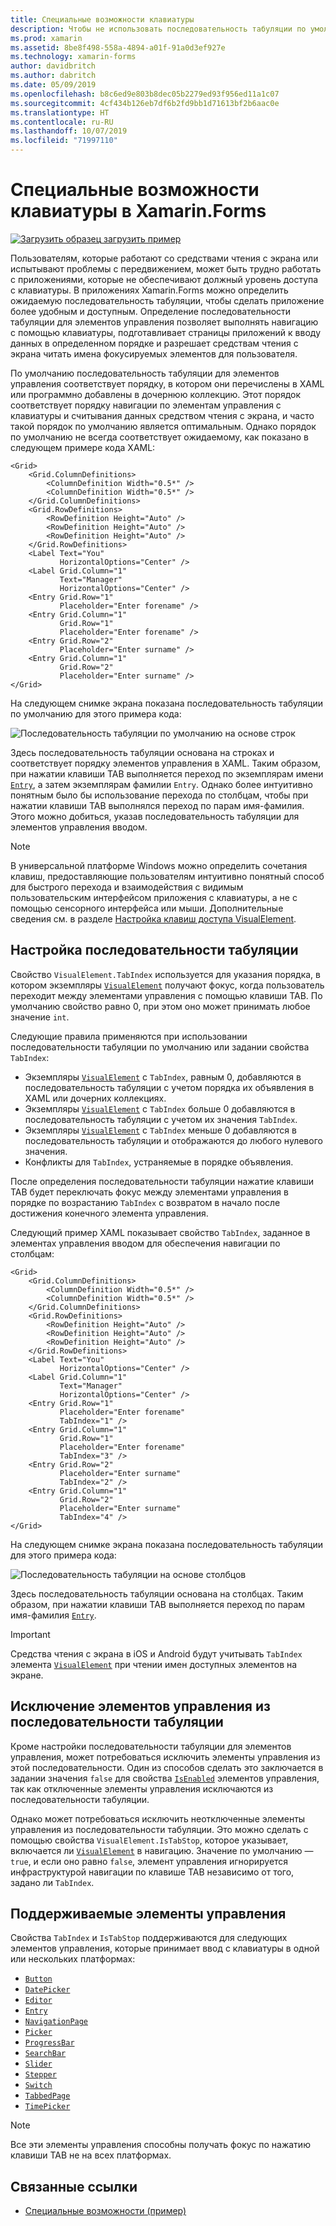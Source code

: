 ```yaml
---
title: Специальные возможности клавиатуры
description: Чтобы не использовать последовательность табуляции по умолчанию, нужно настроить специальные возможности пользовательского интерфейса, указав эту последовательность с помощью свойств TabIndex и IsTabStop.
ms.prod: xamarin
ms.assetid: 8be8f498-558a-4894-a01f-91a0d3ef927e
ms.technology: xamarin-forms
author: davidbritch
ms.author: dabritch
ms.date: 05/09/2019
ms.openlocfilehash: b8c6ed9e803b8dec05b2279ed93f956ed11a1c07
ms.sourcegitcommit: 4cf434b126eb7df6b2fd9bb1d71613bf2b6aac0e
ms.translationtype: HT
ms.contentlocale: ru-RU
ms.lasthandoff: 10/07/2019
ms.locfileid: "71997110"
---
```

# <a name="keyboard-accessibility-in-xamarinforms"></a>Специальные возможности клавиатуры в Xamarin.Forms

[![Загрузить образец](~/media/shared/download.png) загрузить пример](https://docs.microsoft.com/samples/xamarin/xamarin-forms-samples/userinterface-accessibility)

Пользователям, которые работают со средствами чтения с экрана или испытывают проблемы с передвижением, может быть трудно работать с приложениями, которые не обеспечивают должный уровень доступа с клавиатуры. В приложениях Xamarin.Forms можно определить ожидаемую последовательность табуляции, чтобы сделать приложение более удобным и доступным. Определение последовательности табуляции для элементов управления позволяет выполнять навигацию с помощью клавиатуры, подготавливает страницы приложений к вводу данных в определенном порядке и разрешает средствам чтения с экрана читать имена фокусируемых элементов для пользователя.

По умолчанию последовательность табуляции для элементов управления соответствует порядку, в котором они перечислены в XAML или программно добавлены в дочернюю коллекцию. Этот порядок соответствует порядку навигации по элементам управления с клавиатуры и считывания данных средством чтения с экрана, и часто такой порядок по умолчанию является оптимальным. Однако порядок по умолчанию не всегда соответствует ожидаемому, как показано в следующем примере кода XAML:

```xaml
<Grid>
    <Grid.ColumnDefinitions>
        <ColumnDefinition Width="0.5*" />
        <ColumnDefinition Width="0.5*" />
    </Grid.ColumnDefinitions>
    <Grid.RowDefinitions>
        <RowDefinition Height="Auto" />
        <RowDefinition Height="Auto" />
        <RowDefinition Height="Auto" />
    </Grid.RowDefinitions>
    <Label Text="You"
           HorizontalOptions="Center" />
    <Label Grid.Column="1"
           Text="Manager"
           HorizontalOptions="Center" />
    <Entry Grid.Row="1"
           Placeholder="Enter forename" />
    <Entry Grid.Column="1"
           Grid.Row="1"
           Placeholder="Enter forename" />
    <Entry Grid.Row="2"
           Placeholder="Enter surname" />
    <Entry Grid.Column="1"
           Grid.Row="2"
           Placeholder="Enter surname" />
</Grid>
```

На следующем снимке экрана показана последовательность табуляции по умолчанию для этого примера кода:

![](keyboard-images/default-tab-order.png "Последовательность табуляции по умолчанию на основе строк")

Здесь последовательность табуляции основана на строках и соответствует порядку элементов управления в XAML. Таким образом, при нажатии клавиши TAB выполняется переход по экземплярам имени [`Entry`](xref:Xamarin.Forms.Entry), а затем экземплярам фамилии `Entry`. Однако более интуитивно понятным было бы использование перехода по столбцам, чтобы при нажатии клавиши TAB выполнялся переход по парам имя-фамилия. Этого можно добиться, указав последовательность табуляции для элементов управления вводом.

> [!NOTE]
> В универсальной платформе Windows можно определить сочетания клавиш, предоставляющие пользователям интуитивно понятный способ для быстрого перехода и взаимодействия с видимым пользовательским интерфейсом приложения с клавиатуры, а не с помощью сенсорного интерфейса или мыши. Дополнительные сведения см. в разделе [Настройка клавиш доступа VisualElement](~/xamarin-forms/platform/windows/visualelement-access-keys.md).

## <a name="setting-the-tab-order"></a>Настройка последовательности табуляции

Свойство `VisualElement.TabIndex` используется для указания порядка, в котором экземпляры [`VisualElement`](xref:Xamarin.Forms.VisualElement) получают фокус, когда пользователь переходит между элементами управления с помощью клавиши TAB. По умолчанию свойство равно 0, при этом оно может принимать любое значение `int`.

Следующие правила применяются при использовании последовательности табуляции по умолчанию или задании свойства `TabIndex`:

- Экземпляры [`VisualElement`](xref:Xamarin.Forms.VisualElement) с `TabIndex`, равным 0, добавляются в последовательность табуляции с учетом порядка их объявления в XAML или дочерних коллекциях.
- Экземпляры [`VisualElement`](xref:Xamarin.Forms.VisualElement) с `TabIndex` больше 0 добавляются в последовательность табуляции с учетом их значения `TabIndex`.
- Экземпляры [`VisualElement`](xref:Xamarin.Forms.VisualElement) с `TabIndex` меньше 0 добавляются в последовательность табуляции и отображаются до любого нулевого значения.
- Конфликты для `TabIndex`, устраняемые в порядке объявления.

После определения последовательности табуляции нажатие клавиши TAB будет переключать фокус между элементами управления в порядке по возрастанию `TabIndex` с возвратом в начало после достижения конечного элемента управления.

Следующий пример XAML показывает свойство `TabIndex`, заданное в элементах управления вводом для обеспечения навигации по столбцам:

```xaml
<Grid>
    <Grid.ColumnDefinitions>
        <ColumnDefinition Width="0.5*" />
        <ColumnDefinition Width="0.5*" />
    </Grid.ColumnDefinitions>
    <Grid.RowDefinitions>
        <RowDefinition Height="Auto" />
        <RowDefinition Height="Auto" />
        <RowDefinition Height="Auto" />
    </Grid.RowDefinitions>
    <Label Text="You"
           HorizontalOptions="Center" />
    <Label Grid.Column="1"
           Text="Manager"
           HorizontalOptions="Center" />
    <Entry Grid.Row="1"
           Placeholder="Enter forename"
           TabIndex="1" />
    <Entry Grid.Column="1"
           Grid.Row="1"
           Placeholder="Enter forename"
           TabIndex="3" />
    <Entry Grid.Row="2"
           Placeholder="Enter surname"
           TabIndex="2" />
    <Entry Grid.Column="1"
           Grid.Row="2"
           Placeholder="Enter surname"
           TabIndex="4" />
</Grid>
```

На следующем снимке экрана показана последовательность табуляции для этого примера кода:

![](keyboard-images/correct-tab-order.png "Последовательность табуляции на основе столбцов")

Здесь последовательность табуляции основана на столбцах. Таким образом, при нажатии клавиши TAB выполняется переход по парам имя-фамилия [`Entry`](xref:Xamarin.Forms.Entry).

> [!IMPORTANT]
> Средства чтения с экрана в iOS и Android будут учитывать `TabIndex` элемента [`VisualElement`](xref:Xamarin.Forms.VisualElement) при чтении имен доступных элементов на экране.

## <a name="excluding-controls-from-the-tab-order"></a>Исключение элементов управления из последовательности табуляции

Кроме настройки последовательности табуляции для элементов управления, может потребоваться исключить элементы управления из этой последовательности. Один из способов сделать это заключается в задании значения `false` для свойства [`IsEnabled`](xref:Xamarin.Forms.VisualElement) элементов управления, так как отключенные элементы управления исключаются из последовательности табуляции.

Однако может потребоваться исключить неотключенные элементы управления из последовательности табуляции. Это можно сделать с помощью свойства `VisualElement.IsTabStop`, которое указывает, включается ли [`VisualElement`](xref:Xamarin.Forms.VisualElement) в навигацию. Значение по умолчанию — `true`, и если оно равно `false`, элемент управления игнорируется инфраструктурой навигации по клавише TAB независимо от того, задано ли `TabIndex`.

## <a name="supported-controls"></a>Поддерживаемые элементы управления

Свойства `TabIndex` и `IsTabStop` поддерживаются для следующих элементов управления, которые принимает ввод с клавиатуры в одной или нескольких платформах:

- [`Button`](xref:Xamarin.Forms.Button)
- [`DatePicker`](xref:Xamarin.Forms.DatePicker)
- [`Editor`](xref:Xamarin.Forms.Editor)
- [`Entry`](xref:Xamarin.Forms.Entry)
- [`NavigationPage`](xref:Xamarin.Forms.NavigationPage)
- [`Picker`](xref:Xamarin.Forms.Picker)
- [`ProgressBar`](xref:Xamarin.Forms.ProgressBar)
- [`SearchBar`](xref:Xamarin.Forms.SearchBar)
- [`Slider`](xref:Xamarin.Forms.Slider)
- [`Stepper`](xref:Xamarin.Forms.Stepper)
- [`Switch`](xref:Xamarin.Forms.Switch)
- [`TabbedPage`](xref:Xamarin.Forms.TabbedPage)
- [`TimePicker`](xref:Xamarin.Forms.TimePicker)

> [!NOTE]
> Все эти элементы управления способны получать фокус по нажатию клавиши TAB не на всех платформах.

## <a name="related-links"></a>Связанные ссылки

- [Специальные возможности (пример)](https://docs.microsoft.com/samples/xamarin/xamarin-forms-samples/userinterface-accessibility)
